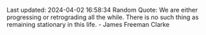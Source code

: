 Last updated: 2024-04-02 16:58:34
Random Quote: We are either progressing or retrograding all the while. There is no such thing as remaining stationary in this life. - James Freeman Clarke